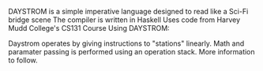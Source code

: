 DAYSTROM is a simple imperative language designed to read like a Sci-Fi bridge scene
The compiler is written in Haskell
Uses code from Harvey Mudd College's CS131 Course
Using DAYSTROM:

Daystrom operates by giving instructions to "stations" linearly. Math and paramater passing is performed using an operation stack. More information to follow.
